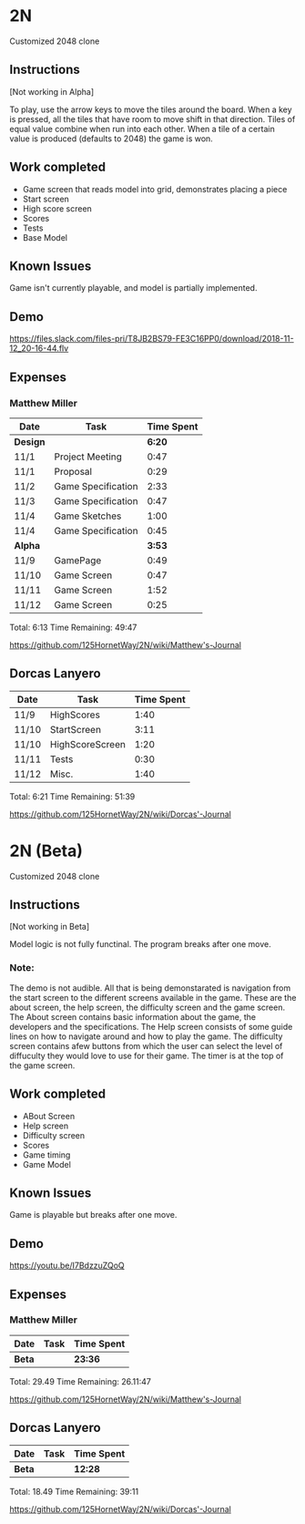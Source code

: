 # 2N
Customized 2048 clone

## Instructions

[Not working in Alpha]

To play, use the arrow keys to move the tiles around the board.  When a key is pressed, all the tiles that have room to move shift in that direction.  Tiles of equal value combine when run into each other.  When a tile of a certain value is produced (defaults to 2048) the game is won.

## Work completed

* Game screen that reads model into grid, demonstrates placing a piece
* Start screen
* High score screen
* Scores
* Tests
* Base Model

## Known Issues

Game isn't currently playable, and model is partially implemented.

## Demo

https://files.slack.com/files-pri/T8JB2BS79-FE3C16PP0/download/2018-11-12_20-16-44.flv

## Expenses

### Matthew Miller
| Date | Task | Time Spent|
|------|------|-----------|
| **Design** | | **6:20** |
| 11/1 | Project Meeting | 0:47 |
| 11/1 | Proposal | 0:29 |
| 11/2 | Game Specification | 2:33 |
| 11/3 | Game Specification | 0:47 |
| 11/4 | Game Sketches | 1:00 |
| 11/4 | Game Specification | 0:45 |
| **Alpha** | | **3:53** |
| 11/9 | GamePage | 0:49 |
| 11/10 | Game Screen | 0:47 |
| 11/11 | Game Screen | 1:52 |
| 11/12 | Game Screen | 0:25 |

Total: 6:13
Time Remaining: 49:47

https://github.com/125HornetWay/2N/wiki/Matthew's-Journal

## Dorcas Lanyero

| Date | Task | Time Spent|
|------|------|-----------|
| 11/9 | HighScores | 1:40 |
| 11/10 | StartScreen | 3:11 |
| 11/10 | HighScoreScreen | 1:20 |
| 11/11 | Tests | 0:30 |
| 11/12 | Misc. | 1:40 |

Total: 6:21
Time Remaining: 51:39

https://github.com/125HornetWay/2N/wiki/Dorcas'-Journal

# 2N (Beta)
Customized 2048 clone

## Instructions

[Not working in Beta]

Model logic is not fully functinal. The program breaks after one move. 

### Note:
The demo is not audible. All that is being demonstarated is navigation from the start screen to the different screens available in the game. These are the about screen, the help screen, the difficulty screen and the game screen. The About screen contains basic information about the game,  the developers and the specifications. The Help screen consists of some guide lines on how to navigate around and how to play the game. The difficulty screen contains afew buttons from which the user can select the level of diffuculty they would love to use for their game. The timer is at the top of the game screen. 

## Work completed

* ABout Screen
* Help screen
* Difficulty screen
* Scores
* Game timing
* Game Model

## Known Issues

Game is playable but breaks after one move. 

## Demo

https://youtu.be/I7BdzzuZQoQ

## Expenses

### Matthew Miller
| Date | Task | Time Spent|
|------|------|-----------|
| **Beta** | | **23:36** |


Total: 29.49
Time Remaining: 26.11:47

https://github.com/125HornetWay/2N/wiki/Matthew's-Journal

## Dorcas Lanyero

| Date | Task | Time Spent|
|------|------|-----------|
| **Beta** | | **12:28** |


Total: 18.49
Time Remaining: 39:11

https://github.com/125HornetWay/2N/wiki/Dorcas'-Journal

